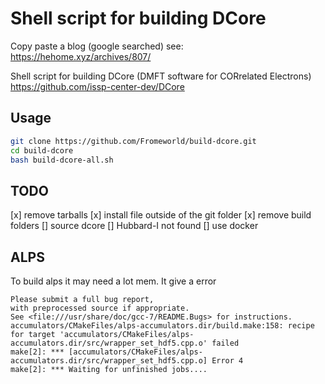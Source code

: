 # Shell script for building DCore

Copy paste a blog (google searched) see: <https://hehome.xyz/archives/807/>

Shell script for building DCore (DMFT software for CORrelated Electrons) <https://github.com/issp-center-dev/DCore>

## Usage

```bash
git clone https://github.com/Fromeworld/build-dcore.git
cd build-dcore
bash build-dcore-all.sh
```

## TODO

[x] remove tarballs
[x] install file outside of the git folder
[x] remove build folders
[] source dcore
[] Hubbard-I not found
[] use docker


## ALPS

To build alps it may need a lot mem. It give a error
``` 
Please submit a full bug report,
with preprocessed source if appropriate.
See <file:///usr/share/doc/gcc-7/README.Bugs> for instructions.
accumulators/CMakeFiles/alps-accumulators.dir/build.make:158: recipe for target 'accumulators/CMakeFiles/alps-accumulators.dir/src/wrapper_set_hdf5.cpp.o' failed
make[2]: *** [accumulators/CMakeFiles/alps-accumulators.dir/src/wrapper_set_hdf5.cpp.o] Error 4
make[2]: *** Waiting for unfinished jobs....
```